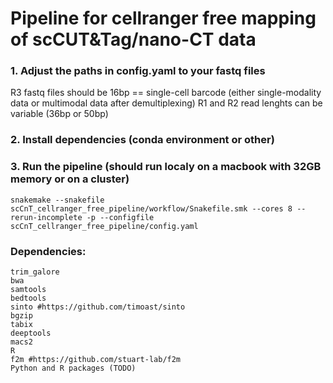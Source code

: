 # Pipeline for cellranger free mapping of scCUT&Tag/nano-CT data

### 1. Adjust the paths in config.yaml to your fastq files

R3 fastq files should be 16bp == single-cell barcode (either single-modality data or multimodal data after demultiplexing)
R1 and R2 read lenghts can be variable (36bp or 50bp)

### 2. Install dependencies (conda environment or other)

### 3. Run the pipeline (should run localy on a macbook with 32GB memory or on a cluster)
```snakemake --snakefile scCnT_cellranger_free_pipeline/workflow/Snakefile.smk --cores 8 --rerun-incomplete -p --configfile scCnT_cellranger_free_pipeline/config.yaml```

###  Dependencies:
```
trim_galore
bwa
samtools 
bedtools
sinto #https://github.com/timoast/sinto
bgzip
tabix
deeptools
macs2
R
f2m #https://github.com/stuart-lab/f2m
Python and R packages (TODO)
```